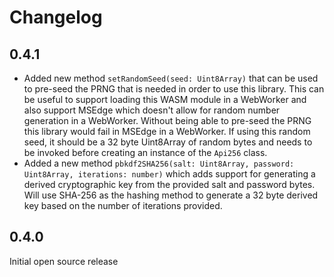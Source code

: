 # Changelog

## 0.4.1

+ Added new method `setRandomSeed(seed: Uint8Array)` that can be used to pre-seed the PRNG that is needed in order to use this library. This can be useful to support loading this WASM module in a WebWorker and also support MSEdge which doesn't allow for random number generation in a WebWorker. Without being able to pre-seed the PRNG this library would fail in MSEdge in a WebWorker. If using this random seed, it should be a 32 byte Uint8Array of random bytes and needs to be invoked before creating an instance of the `Api256` class.
+ Added a new method `pbkdf2SHA256(salt: Uint8Array, password: Uint8Array, iterations: number)` which adds support for generating a derived cryptographic key from the provided salt and password bytes. Will use SHA-256 as the hashing method to generate a 32 byte derived key based on the number of iterations provided.

## 0.4.0

Initial open source release